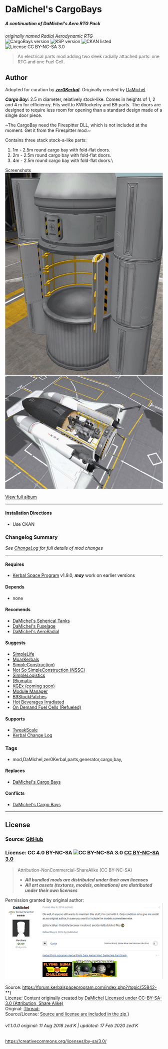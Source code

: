 <!-- Readme.md v1.2.0.0
DaMichel's CargoBays (DCB)
created: 17 Jul 18
updated: 17 Feb 2020 -->

<!-- Download on SpaceDock here or Github here.
Also available on CKAN. -->

# DaMichel's CargoBays  
##### A continuation of DaMichel's Aero RTG Pack  
*originally named Radial Aerodynamic RTG*  
![CargoBays version](https://img.shields.io/endpoint?url=https%3A%2F%2Fraw.githubusercontent.com%2Fzer0Kerbal%2FDaMichel%2Fmaster%2Fjson%2Fcargobays.json)
![KSP version](https://img.shields.io/endpoint?url=https%3A%2F%2Fraw.githubusercontent.com%2Fzer0Kerbal%2FDaMichel%2Fmaster%2Fjson%2Fksp.json) 
![CKAN listed](https://img.shields.io/badge/CKAN-Indexed-brightgreen.svg) ![License CC BY-NC-SA 3.0](https://img.shields.io/badge/license-CC%20BY--NC--SA%203.0-lightgrey)
> An electrical parts mod adding two sleek radially attached parts: one RTG and one Fuel Cell.

## Author
Adopted for curation by ***[zer0Kerbal](https://forum.kerbalspaceprogram.com/index.php?/profile/190933-*/).*** Originally created by [DaMichel](https://forum.kerbalspaceprogram.com/index.php?/profile/93697-damichel/).

***Cargo Bay:*** 2.5 m diameter, relatively stock-like. Comes in heights of 1, 2 and 4 m for efficiency. Fits well to KWRocketry and B9 parts. The doors are designed to require less room for opening than a standard design made of a single door piece.

~The CargoBay need the Firespitter DLL, which is not included at the moment. Get it from the Firespitter mod.~

Contains three stack stock-a-like parts:
1. 1m - 2.5m round cargo bay with fold-flat doors.
2. 2m - 2.5m round cargo bay with fold-flat doors.
3. 4m - 2.5m round cargo bay with fold-flat doors.\

Screenshots  
![DaMichel's  CargoBays](https://raw.githubusercontent.com/zer0Kerbal/DaMichel/master/Images/9-CargoBay.jpg "DaMichel's CargoBays")
![DaMichel's  CargoBays](https://raw.githubusercontent.com/zer0Kerbal/DaMichel/master/Images/13-CargoBay.jpg "DaMichel's CargoBays")

[View full album](https://imgur.com/a/rFRN1)
<hr>

#### Installation Directions 
- Use CKAN

### Changelog Summary
*See [ChangeLog](https://github.com/zer0Kerbal/DaMichel/blob/master/GameData/DaMichel/CargoBays/Changelog.cfg) for full details of mod changes*
<hr>

#### Requires
- [Kerbal Space Program](https://kerbalspaceprogram.com) v1.9.0, ***may*** work on earlier versions

#### Depends
- none

#### Recomends
- [DaMichel's Spherical Tanks]()
- [DaMichel's Fuselage]()
- [DaMichel's AeroRadial]()

#### Suggests
- [SimpleLife](https://forum.kerbalspaceprogram.com/index.php?/topic/191526-*)
- [MoarKerbals](https://forum.kerbalspaceprogram.com/index.php?/topic/191525-*)
- [SimpleConstruction)](https://forum.kerbalspaceprogram.com/index.php?/topic/191424-ksp-*)
- [Not So SimpleConstruction (NSSC)](https://forum.kerbalspaceprogram.com/index.php?/topic/191504-*)
- [SimpleLogistics](https://forum.kerbalspaceprogram.com/index.php?/topic/191045-*/)
- [[Biomatic](https://forum.kerbalspaceprogram.com/index.php?/topic/191426-*)
- [KGEx (coming soon)](https://forum.kerbalspaceprogram.com/index.php?/topic/188246-*)
- [Module Manager](http://forum.kerbalspaceprogram.com/index.php?/topic/50533-105-*)
- [B9StockPatches](https://forum.kerbalspaceprogram.com/index.php?/topic/190870-*)
- [Hot Beverages Irradiated](https://github.com/zer0Kerbal/HotBeverageIrradiated)
- [On Demand Fuel Cells (Refueled)](https://forum.kerbalspaceprogram.com/index.php?/topic/187625-*)

#### Supports
- [TweakScale](https://forum.kerbalspaceprogram.com/index.php?/topic/179030-*)
- [Kerbal Change Log](https://forum.kerbalspaceprogram.com/index.php?/topic/179207-*)

### Tags
- mod,DaMichel,zer0Kerbal,parts,generator,cargo,bay,
  
#### Replaces
- [DaMichel's Cargo Bays](http://colorcurves.github.io/CargoBays/)

#### Conflicts
- [DaMichel's Cargo Bays](DMTanks-CargoBays)

***
## License
### Source: [GitHub](https://github.com/zer0Kerbal/DaMichel/AeroRadial)
### License: CC 4.0 BY-NC-SA ![CC BY-NC-SA 3.0](https://licensebuttons.net/l/by-nc-sa/3.0/88x31.png) [CC BY-NC-SA 3.0](https://creativecommons.org/licenses/by-nc-sa/3.0/ )
> Attribution-NonCommercial-ShareAlike (CC BY-NC-SA) 
>- ***All bundled mods are distributed under their own licenses***<br>
>- ***All art assets (textures, models, animations) are distributed under their own licenses***<br>


Permission granted by original author:
![DaMichel's Permission](https://raw.githubusercontent.com/zer0Kerbal/DaMichel/master/LegalMumboJumbo/DaMichelPermission.png)

Source: https://forum.kerbalspaceprogram.com/index.php?/topic/55842-**)  
License: Content originally created by [DaMichel](https://forum.kerbalspaceprogram.com/index.php?/profile/93697-damichel/) 
[Licensed under CC-BY-SA-3.0 (Attribution, Share Alike)](https://licensebuttons.net/l/by-nc-sa/3.0/88x31.png)  
Original: [Thread:](https://forum.kerbalspaceprogram.com/index.php?/topic/94517-*)  
Source/License: [Source and license are included in the zip.](https://www.dropbox.com/s/yc2zymblmjgrik8/MoarKerbals-v1.1.rar?dl=0))  

###### v1.1.0.0 original: 11 Aug 2018 zed'K | updated: 17 Feb 2020 zed'K
https://creativecommons.org/licenses/by-sa/3.0/

<!--
CC BY-NC-SA-4.0
zer0Kerbal-->
